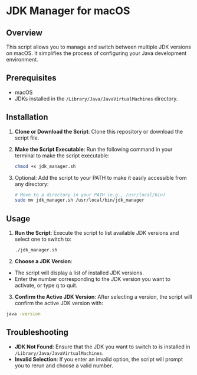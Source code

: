 # JDK Manager for macOS

## Overview
This script allows you to manage and switch between multiple JDK versions on macOS. It simplifies the process of configuring your Java development environment.

## Prerequisites
- macOS
- JDKs installed in the `/Library/Java/JavaVirtualMachines` directory.

## Installation
1. **Clone or Download the Script**: 
   Clone this repository or download the script file.

2. **Make the Script Executable**:
   Run the following command in your terminal to make the script executable:
   ```bash
   chmod +x jdk_manager.sh
   ```
3. Optional: Add the script to your PATH to make it easily accessible from any directory:
   ```bash
   # Move to a directory in your PATH (e.g., /usr/local/bin) 
   sudo mv jdk_manager.sh /usr/local/bin/jdk_manager
   ```

## Usage
1. **Run the Script**: Execute the script to list available JDK versions and select one to switch to:
   ```sh
   ./jdk_manager.sh
   ```
2. **Choose a JDK Version**:
- The script will display a list of installed JDK versions.
- Enter the number corresponding to the JDK version you want to activate, or type q to quit.
3. **Confirm the Active JDK Version**: After selecting a version, the script will confirm the active JDK version with:
```bash
java -version
   ```

## Troubleshooting
- **JDK Not Found**: Ensure that the JDK you want to switch to is installed in `/Library/Java/JavaVirtualMachines`.
- **Invalid Selection**: If you enter an invalid option, the script will prompt you to rerun and choose a valid number.